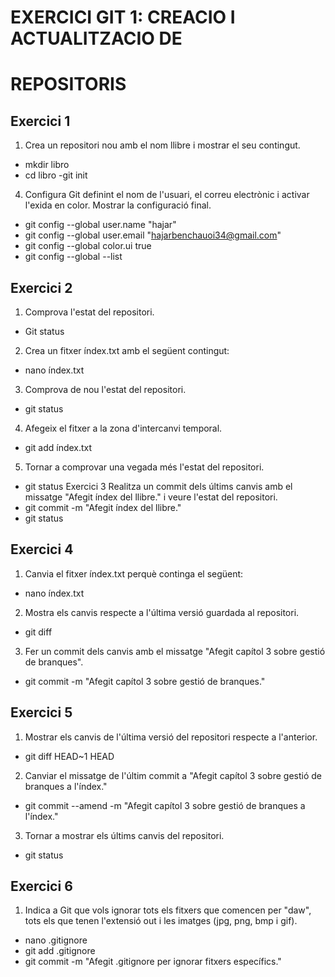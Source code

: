 # EXERCICI GIT 1: CREACIO I ACTUALITZACIO DE
# REPOSITORIS

## Exercici 1

1. Crea un repositori nou amb el nom llibre i mostrar el seu contingut.
- mkdir libro
- cd libro
 -git init
4. Configura Git definint el nom de l'usuari, el correu electrònic i activar l'exida en color.
Mostrar la configuració final.
- git config --global user.name "hajar"
- git config --global user.email "hajarbenchauoi34@gmail.com"
- git config --global color.ui true
- git config --global --list

## Exercici 2

1. Comprova l'estat del repositori.
- Git status
2. Crea un fitxer índex.txt amb el següent contingut:
- nano índex.txt
3. Comprova de nou l'estat del repositori.
- git status
4. Afegeix el fitxer a la zona d'intercanvi temporal.
- git add índex.txt
5. Tornar a comprovar una vegada més l'estat del repositori.
- git status
Exercici 3 Realitza un commit dels últims canvis amb el missatge "Afegit índex del llibre." i veure
l'estat del repositori.
- git commit -m "Afegit índex del llibre."
- git status

## Exercici 4

1. Canvia el fitxer índex.txt perquè continga el següent:
- nano índex.txt
2. Mostra els canvis respecte a l'última versió guardada al repositori.
- git diff
3. Fer un commit dels canvis amb el missatge "Afegit capítol 3 sobre gestió de branques".
-  git commit -m "Afegit capítol 3 sobre gestió de branques."
   
## Exercici 5

1. Mostrar els canvis de l'última versió del repositori respecte a l'anterior.
- git diff HEAD~1 HEAD
2. Canviar el missatge de l'últim commit a "Afegit capítol 3 sobre gestió de branques a
l'índex."
- git commit --amend -m "Afegit capítol 3 sobre gestió de branques a l'índex."
3. Tornar a mostrar els últims canvis del repositori.
- git status
  
## Exercici 6

 1. Indica a Git que vols ignorar tots els fitxers que comencen per "daw", tots els que tenen
 l'extensió out i les imatges (jpg, png, bmp i gif).
- nano .gitignore 
- git add .gitignore
- git commit -m "Afegit .gitignore per ignorar fitxers específics."
